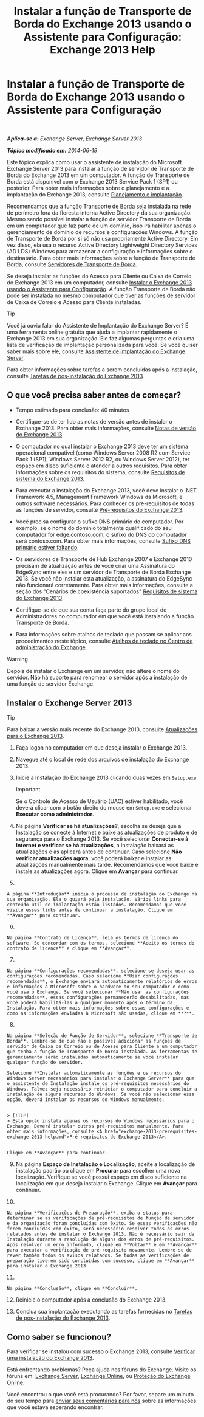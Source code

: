 ﻿---
title: 'Instalar a função de Transporte de Borda do Exchange 2013 usando o Assistente para Configuração: Exchange 2013 Help'
TOCTitle: Instalar a função de Transporte de Borda do Exchange 2013 usando o Assistente para Configuração
ms:assetid: b8e51b0b-201e-4c64-92c8-3ac0db04b6e2
ms:mtpsurl: https://technet.microsoft.com/pt-br/library/Dn635117(v=EXCHG.150)
ms:contentKeyID: 61203510
ms.date: 05/22/2018
mtps_version: v=EXCHG.150
ms.translationtype: MT
---

# Instalar a função de Transporte de Borda do Exchange 2013 usando o Assistente para Configuração

 

_**Aplica-se a:** Exchange Server, Exchange Server 2013_

_**Tópico modificado em:** 2014-06-19_

Este tópico explica como usar o assistente de instalação do Microsoft Exchange Server 2013 para instalar a função de servidor de Transporte de Borda do Exchange 2013 em um computador. A função de Transporte de Borda está disponível com o Exchange 2013 Service Pack 1 (SP1) ou posterior. Para obter mais informações sobre o planejamento e a implantação do Exchange 2013, consulte [Planejamento e implantação](planning-and-deployment-for-exchange-2013-installation-instructions.md).

Recomendamos que a função Transporte de Borda seja instalada na rede de perímetro fora da floresta interna Active Directory da sua organização. Mesmo sendo possível instalar a função de servidor Transporte de Borda em um computador que faz parte de um domínio, isso irá habilitar apenas o gerenciamento de domínio de recursos e configurações Windows. A função de Transporte de Borda por si só não usa propriamente Active Directory. Em vez disso, ela usa o recurso Active Directory Lightweight Directory Services (AD LDS) Windows para armazenar a configuração e informações sobre o destinatário. Para obter mais informações sobre a função de Transporte de Borda, consulte [Servidores de Transporte de Borda](edge-transport-servers-exchange-2013-help.md).

Se deseja instalar as funções do Acesso para Cliente ou Caixa de Correio do Exchange 2013 em um computador, consulte [Instalar o Exchange 2013 usando o Assistente para Configuração](install-exchange-2013-using-the-setup-wizard-exchange-2013-help.md). A função Transporte de Borda não pode ser instalada no mesmo computador que tiver as funções de servidor de Caixa de Correio e Acesso para Cliente instaladas.


> [!TIP]
> Você já ouviu falar do Assistente de Implantação do Exchange Server? É uma ferramenta online gratuita que ajuda a implantar rapidamente o Exchange 2013 em sua organização. Ele faz algumas perguntas e cria uma lista de verificação de implantação personalizada para você. Se você quiser saber mais sobre ele, consulte <A href="exchange-server-deployment-assistant-exchange-2013-help.md">Assistente de implantação do Exchange Server</A>.



Para obter informações sobre tarefas a serem concluídas após a instalação, consulte [Tarefas de pós-instalação do Exchange 2013](exchange-2013-post-installation-tasks-exchange-2013-help.md).

## O que você precisa saber antes de começar?

  - Tempo estimado para conclusão: 40 minutos

  - Certifique-se de ter lido as notas de versão antes de instalar o Exchange 2013. Para obter mais informações, consulte [Notas de versão do Exchange 2013](release-notes-for-exchange-2013-exchange-2013-help.md).

  - O computador no qual instalar o Exchange 2013 deve ter um sistema operacional compatível (como Windows Server 2008 R2 com Service Pack 1 (SP1), Windows Server 2012 R2, ou Windows Server 2012), ter espaço em disco suficiente e atender a outros requisitos. Para obter informações sobre os requisitos do sistema, consulte [Requisitos de sistema do Exchange 2013](exchange-2013-system-requirements-exchange-2013-help.md).

  - Para executar a instalação do Exchange 2013, você deve instalar o .NET Framework 4.5, Management Framework Windows da Microsoft, e outros software necessários. Para conhecer os pré-requisitos de todas as funções de servidor, consulte [Pré-requisitos do Exchange 2013](exchange-2013-prerequisites-exchange-2013-help.md).

  - Você precisa configurar o sufixo DNS primário do computador. Por exemplo, se o nome do domínio totalmente qualificado do seu computador for edge.contoso.com, o sufixo do DNS do computador será contoso.com. Para obter mais informações, consulte [Sufixo DNS primário estiver faltando](primary-dns-suffix-is-missing-exchange-2013-help.md).

  - Os servidores de Transporte de Hub Exchange 2007 e Exchange 2010 precisam de atualização antes de você criar uma Assinatura do EdgeSync entre eles e um servidor de Transporte de Borda Exchange 2013. Se você não instalar esta atualização, a assinatura do EdgeSync não funcionará corretamente. Para obter mais informações, consulte a seção dos "Cenários de coexistência suportados" [Requisitos de sistema do Exchange 2013](exchange-2013-system-requirements-exchange-2013-help.md).

  - Certifique-se de que sua conta faça parte do grupo local de Administradores no computador em que você está instalando a função Transporte de Borda.

  - Para informações sobre atalhos de teclado que possam se aplicar aos procedimentos neste tópico, consulte [Atalhos de teclado no Centro de administração do Exchange](keyboard-shortcuts-in-the-exchange-admin-center-exchange-online-protection-help.md).


> [!WARNING]
> Depois de instalar o Exchange em um servidor, não altere o nome do servidor. Não há suporte para renomear o servidor após a instalação de uma função de servidor Exchange.



## Instalar o Exchange Server 2013


> [!TIP]
> Para baixar a versão mais recente do Exchange 2013, consulte <A href="updates-for-exchange-2013-exchange-2013-help.md">Atualizações para o Exchange 2013</A>.



1.  Faça logon no computador em que deseja instalar o Exchange 2013.

2.  Navegue até o local de rede dos arquivos de instalação do Exchange 2013.

3.  Inicie a Instalação do Exchange 2013 clicando duas vezes em `Setup.exe`
    

    > [!IMPORTANT]
    > Se o Controle de Acesso de Usuário (UAC) estiver habilitado, você deverá clicar com o botão direito do mouse em <CODE>Setup.exe</CODE> e selecionar <STRONG>Executar como administrador</STRONG>.



4.  Na página **Verificar se há atualizações?**, escolha se deseja que a Instalação se conecte à Internet e baixe as atualizações de produto e de segurança para o Exchange 2013. Se você selecionar **Conectar-se à Internet e verificar se há atualizações**, a Instalação baixará as atualizações e as aplicará antes de continuar. Caso selecione **Não verificar atualizações agora**, você poderá baixar e instalar as atualizações manualmente mais tarde. Recomendamos que você baixe e instale as atualizações agora. Clique em **Avançar** para continuar.

5.  
    
    A página **Introdução** inicia o processo de instalação do Exchange na sua organização. Ela o guiará pela instalação. Vários links para conteúdo útil de implantação estão listados. Recomendamos que você visite esses links antes de continuar a instalação. Clique em **Avançar** para continuar.

6.  
    
    Na página **Contrato de Licença**, leia os termos de licença do software. Se concordar com os termos, selecione **Aceito os termos do contrato de licença** e clique em **Avançar**.

7.  
    
    Na página **Configurações recomendadas**, selecione se deseja usar as configurações recomendadas. Caso selecione **Usar configurações recomendadas**, o Exchange enviará automaticamente relatórios de erros e informações à Microsoft sobre o hardware do seu computador e como você usa o Exchange. Se você selecionar **Não usar as configurações recomendadas**, essas configurações permanecerão desabilitadas, mas você poderá habilitá-las a qualquer momento após o término da Instalação. Para obter mais informações sobre essas configurações e como as informações enviadas à Microsoft são usadas, clique em **?**.

8.  
    
    Na página **Seleção de Função de Servidor**, selecione **Transporte de Borda**. Lembre-se de que não é possível adicionar as funções de servidor de Caixa de Correio ou de Acesso para Cliente a um computador que tenha a função de Transporte de Borda instalada. As ferramentas de gerenciamento serão instaladas automaticamente se você instalar qualquer função de servidor.
    
    Selecione **Instalar automaticamente as funções e os recursos do Windows Server necessários para instalar o Exchange Server** para que o assistente de Instalação instale os pré-requisitos necessários do Windows. Talvez seja necessário reiniciar o computador para concluir a instalação de alguns recursos do Windows. Se você não selecionar essa opção, deverá instalar os recursos do Windows manualmente.
    

    > [!TIP]
    > Esta opção instala apenas os recursos do Windows necessários para o Exchange. Deverá instalar outros pré-requisitos manualmente. Para obter mais informações, consulte <A href="exchange-2013-prerequisites-exchange-2013-help.md">Pré-requisitos do Exchange 2013</A>.

    
    Clique em **Avançar** para continuar.

9.  Na página **Espaço de Instalação e Localização**, aceite a localização de instalação padrão ou clique em **Procurar** para escolher uma nova localização. Verifique se você possui espaço em disco suficiente na localização em que deseja instalar o Exchange. Clique em **Avançar** para continuar.

10. 
    
    Na página **Verificações de Preparação**, exiba o status para determinar se as verificações de pré-requisitos de função de servidor e da organização foram concluídas com êxito. Se essas verificações não forem concluídas com êxito, será necessário resolver todos os erros relatados antes de instalar o Exchange 2013. Não é necessário sair da Instalação durante a resolução de alguns dos erros de pré-requisitos. Após resolver um erro informado, clique em **Voltar** e em **Avançar** para executar a verificação de pré-requisito novamente. Lembre-se de rever também todos os avisos relatados. Se todas as verificações de preparação tiverem sido concluídas com sucesso, clique em **Avançar** para instalar o Exchange 2013.

11. 
    
    Na página **Conclusão**, clique em **Concluir**.

12. Reinicie o computador após a conclusão do Exchange 2013.

13. Conclua sua implantação executando as tarefas fornecidas no [Tarefas de pós-instalação do Exchange 2013](exchange-2013-post-installation-tasks-exchange-2013-help.md).

## Como saber se funcionou?

Para verificar se instalou com sucesso o Exchange 2013, consulte [Verificar uma instalação do Exchange 2013](verify-an-exchange-2013-installation-exchange-2013-help.md).

Está enfrentando problemas? Peça ajuda nos fóruns do Exchange. Visite os fóruns em: [Exchange Server](https://go.microsoft.com/fwlink/p/?linkid=60612), [Exchange Online](https://go.microsoft.com/fwlink/p/?linkid=267542), ou [Proteção do Exchange Online](https://go.microsoft.com/fwlink/p/?linkid=285351).

Você encontrou o que você está procurando? Por favor, separe um minuto do seu tempo para [enviar seus comentários para nós](mailto:exsetuphelpfeedback@microsoft.com?subject=exchange%202013%20setup%20help%20feedback) sobre as informações que você estava esperando encontrar.

